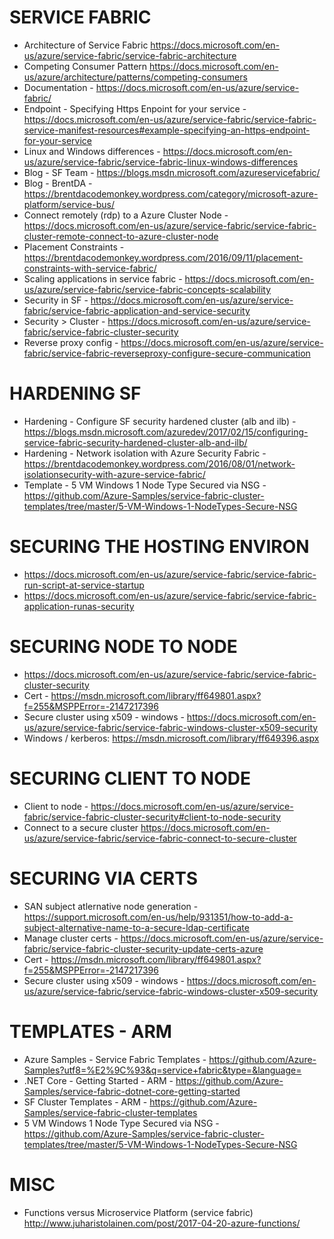 # SERVICE FABRIC
* Architecture of Service Fabric <https://docs.microsoft.com/en-us/azure/service-fabric/service-fabric-architecture>
* Competing Consumer Pattern <https://docs.microsoft.com/en-us/azure/architecture/patterns/competing-consumers>
* Documentation - <https://docs.microsoft.com/en-us/azure/service-fabric/>
* Endpoint - Specifying Https Enpoint for your service - <https://docs.microsoft.com/en-us/azure/service-fabric/service-fabric-service-manifest-resources#example-specifying-an-https-endpoint-for-your-service>
* Linux and Windows differences - <https://docs.microsoft.com/en-us/azure/service-fabric/service-fabric-linux-windows-differences>
* Blog - SF Team - <https://blogs.msdn.microsoft.com/azureservicefabric/>
* Blog - BrentDA - <https://brentdacodemonkey.wordpress.com/category/microsoft-azure-platform/service-bus/>
* Connect remotely (rdp) to a Azure Cluster Node - <https://docs.microsoft.com/en-us/azure/service-fabric/service-fabric-cluster-remote-connect-to-azure-cluster-node>
* Placement Constraints - <https://brentdacodemonkey.wordpress.com/2016/09/11/placement-constraints-with-service-fabric/>
* Scaling applications in service fabric -  <https://docs.microsoft.com/en-us/azure/service-fabric/service-fabric-concepts-scalability>
* Security in SF - <https://docs.microsoft.com/en-us/azure/service-fabric/service-fabric-application-and-service-security>
* Security > Cluster - <https://docs.microsoft.com/en-us/azure/service-fabric/service-fabric-cluster-security>
* Reverse proxy config - <https://docs.microsoft.com/en-us/azure/service-fabric/service-fabric-reverseproxy-configure-secure-communication>


# HARDENING SF
* Hardening - Configure SF security hardened cluster (alb and ilb) - https://blogs.msdn.microsoft.com/azuredev/2017/02/15/configuring-service-fabric-security-hardened-cluster-alb-and-ilb/
* Hardening - Network isolation with Azure Security Fabric - https://brentdacodemonkey.wordpress.com/2016/08/01/network-isolationsecurity-with-azure-service-fabric/
* Template - 5 VM Windows 1 Node Type Secured via NSG - https://github.com/Azure-Samples/service-fabric-cluster-templates/tree/master/5-VM-Windows-1-NodeTypes-Secure-NSG

# SECURING THE HOSTING ENVIRON
* https://docs.microsoft.com/en-us/azure/service-fabric/service-fabric-run-script-at-service-startup
* https://docs.microsoft.com/en-us/azure/service-fabric/service-fabric-application-runas-security

# SECURING NODE TO NODE
* https://docs.microsoft.com/en-us/azure/service-fabric/service-fabric-cluster-security
* Cert - https://msdn.microsoft.com/library/ff649801.aspx?f=255&MSPPError=-2147217396
* Secure cluster using x509 - windows - https://docs.microsoft.com/en-us/azure/service-fabric/service-fabric-windows-cluster-x509-security
* Windows / kerberos: https://msdn.microsoft.com/library/ff649396.aspx

# SECURING CLIENT TO NODE
* Client to node - https://docs.microsoft.com/en-us/azure/service-fabric/service-fabric-cluster-security#client-to-node-security
* Connect to a secure cluster https://docs.microsoft.com/en-us/azure/service-fabric/service-fabric-connect-to-secure-cluster

# SECURING VIA CERTS
* SAN subject atlernative node generation - https://support.microsoft.com/en-us/help/931351/how-to-add-a-subject-alternative-name-to-a-secure-ldap-certificate
* Manage cluster certs - https://docs.microsoft.com/en-us/azure/service-fabric/service-fabric-cluster-security-update-certs-azure
* Cert - https://msdn.microsoft.com/library/ff649801.aspx?f=255&MSPPError=-2147217396
* Secure cluster using x509 - windows - https://docs.microsoft.com/en-us/azure/service-fabric/service-fabric-windows-cluster-x509-security

# TEMPLATES - ARM
* Azure Samples - Service Fabric Templates - <https://github.com/Azure-Samples?utf8=%E2%9C%93&q=service+fabric&type=&language=>
* .NET Core - Getting Started - ARM - https://github.com/Azure-Samples/service-fabric-dotnet-core-getting-started
* SF Cluster Templates - ARM - https://github.com/Azure-Samples/service-fabric-cluster-templates
* 5 VM Windows 1 Node Type Secured via NSG - <https://github.com/Azure-Samples/service-fabric-cluster-templates/tree/master/5-VM-Windows-1-NodeTypes-Secure-NSG>

# MISC
* Functions versus Microservice Platform (service fabric) <http://www.juharistolainen.com/post/2017-04-20-azure-functions/>